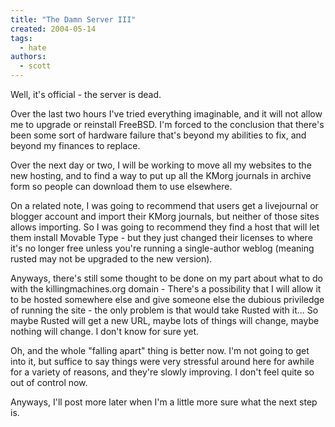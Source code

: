 ```yaml
---
title: "The Damn Server III"
created: 2004-05-14
tags:
  - hate
authors:
  - scott
---
```


Well, it's official - the server is dead.

Over the last two hours I've tried everything imaginable, and it will not allow me to upgrade or reinstall FreeBSD. I'm forced to the conclusion that there's been some sort of hardware failure that's beyond my abilities to fix, and beyond my finances to replace.

Over the next day or two, I will be working to move all my websites to the new hosting, and to find a way to put up all the KMorg journals in archive form so people can download them to use elsewhere.

On a related note, I was going to recommend that users get a livejournal or blogger account and import their KMorg journals, but neither of those sites allows importing. So I was going to recommend they find a host that will let them install Movable Type - but they just changed their licenses to where it's no longer free unless you're running a single-author weblog (meaning rusted may not be upgraded to the new version).

Anyways, there's still some thought to be done on my part about what to do with the killingmachines.org domain - There's a possibility that I will allow it to be hosted somewhere else and give someone else the dubious priviledge of running the site - the only problem is that would take Rusted with it... So maybe Rusted will get a new URL, maybe lots of things will change, maybe nothing will change. I don't know for sure yet.

Oh, and the whole "falling apart" thing is better now. I'm not going to get into it, but suffice to say things were very stressful around here for awhile for a variety of reasons, and they're slowly improving. I don't feel quite so out of control now.

Anyways, I'll post more later when I'm a little more sure what the next step is.
